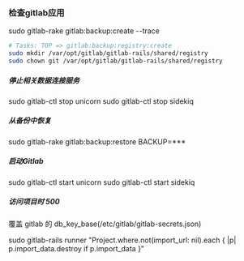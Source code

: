 ### 检查gitlab应用
sudo gitlab-rake gitlab:backup:create --trace

```bash
# Tasks: TOP => gitlab:backup:registry:create
sudo mkdir /var/opt/gitlab/gitlab-rails/shared/registry
sudo chown git /var/opt/gitlab/gitlab-rails/shared/registry
```

##### 停止相关数据连接服务
sudo gitlab-ctl stop unicorn
sudo gitlab-ctl stop sidekiq

##### 从备份中恢复
sudo gitlab-rake gitlab:backup:restore BACKUP=***

##### 启动Gitlab
sudo gitlab-ctl start unicorn
sudo gitlab-ctl start sidekiq

##### 访问项目时 500
覆盖 gitlab 的 db_key_base(/etc/gitlab/gitlab-secrets.json)

sudo gitlab-rails runner "Project.where.not(import_url: nil).each { |p| p.import_data.destroy if p.import_data }"
